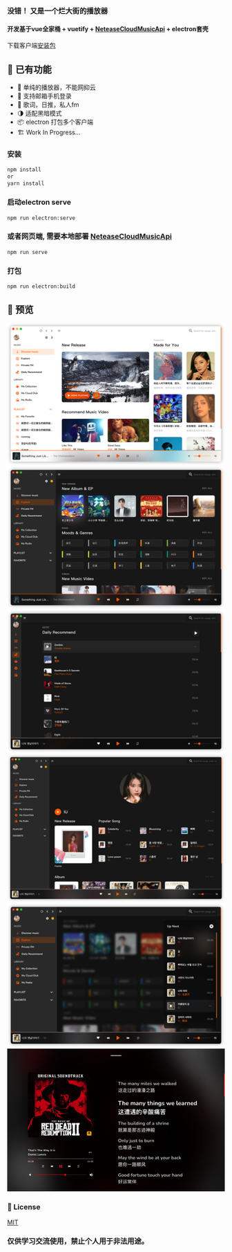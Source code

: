 
### 没错！ 又是一个烂大街的播放器
#### 开发基于vue全家桶 + vuetify + [NeteaseCloudMusicApi](https://github.com/Binaryify/NeteaseCloudMusicApi) + electron套壳
下载客户端[安装包](https://github.com/GuMengYu/i-player/releases) 

## 🎨 已有功能

- 🥲 单纯的播放器，不能网抑云
- 📱 支持邮箱手机登录
- 📜 歌词，日推，私人fm
- 🌗 适配黑暗模式
- 📦 electron 打包多个客户端
- 🏗 Work In Progress...

### 安装
```
npm install 
or
yarn install
```

### 启动electron serve
```
npm run electron:serve
```
### 或者网页端, 需要本地部署 [NeteaseCloudMusicApi](https://github.com/Binaryify/NeteaseCloudMusicApi)
```
npm run serve
```
### 打包
```
npm run electron:build
```

## 🌄 预览

![主要](doc/main.png)
![浏览](doc/explore.png)
![日推](doc/daily.png)
![歌手](doc/artist.png)
![播放](doc/nextup.png)
![lyric](doc/lyric.png)


### 📄 License
[MIT](/LICENSE)
### 仅供学习交流使用，禁止个人用于非法用途。



